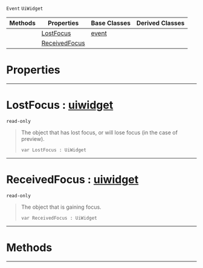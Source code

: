  `Event` `UiWidget`



|Methods|Properties|Base Classes|Derived Classes|
|---|---|---|---|
| |[LostFocus](uifocusevent.md#lostfocus-zilch-engine-do)|[event](event.md)| |
| |[ReceivedFocus](uifocusevent.md#receivedfocus-zilch-engin)| | |


 #  Properties


---  
 #  LostFocus : [uiwidget](uiwidget.md)

 `read-only`

> The object that has lost focus, or will lose focus (in the case of preview).
> ```TS:Nada
> var LostFocus : UiWidget


---  
 #  ReceivedFocus : [uiwidget](uiwidget.md)

 `read-only`

> The object that is gaining focus.
> ```TS:Nada
> var ReceivedFocus : UiWidget


---  
 #  Methods


---  
 

 